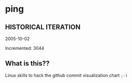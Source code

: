 # ping

## HISTORICAL ITERATION
2005-10-02

Incremented: 3044

## What is this?? 
Linux skills to hack the github commit visualization chart `;-)`
